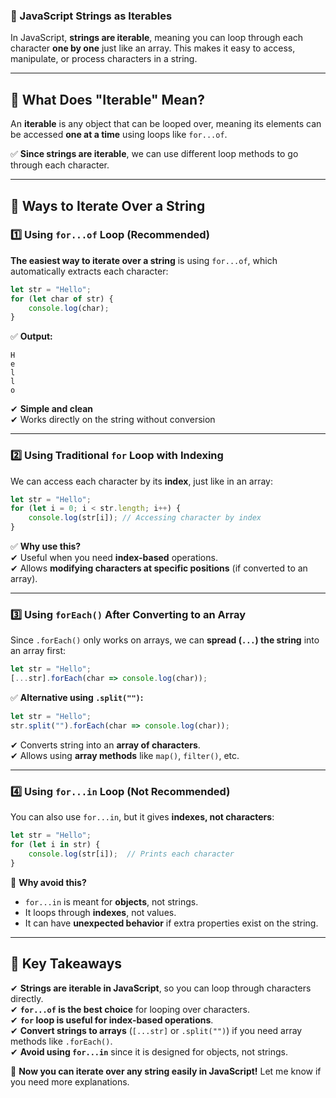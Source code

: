 ### **📌 JavaScript Strings as Iterables**  

In JavaScript, **strings are iterable**, meaning you can loop through each character **one by one** just like an array. This makes it easy to access, manipulate, or process characters in a string.  

---

## **🔹 What Does "Iterable" Mean?**  
An **iterable** is any object that can be looped over, meaning its elements can be accessed **one at a time** using loops like `for...of`.  

✅ **Since strings are iterable**, we can use different loop methods to go through each character.

---

## **🔹 Ways to Iterate Over a String**
### **1️⃣ Using `for...of` Loop (Recommended)**
**The easiest way to iterate over a string** is using `for...of`, which automatically extracts each character:  
```javascript
let str = "Hello";
for (let char of str) {
    console.log(char);
}
```
✅ **Output:**  
```
H
e
l
l
o
```
✔ **Simple and clean**  
✔ Works directly on the string without conversion  

---

### **2️⃣ Using Traditional `for` Loop with Indexing**
We can access each character by its **index**, just like in an array:  
```javascript
let str = "Hello";
for (let i = 0; i < str.length; i++) {
    console.log(str[i]); // Accessing character by index
}
```
✅ **Why use this?**  
✔ Useful when you need **index-based** operations.  
✔ Allows **modifying characters at specific positions** (if converted to an array).  

---

### **3️⃣ Using `forEach()` After Converting to an Array**
Since `.forEach()` only works on arrays, we can **spread (`...`) the string** into an array first:  
```javascript
let str = "Hello";
[...str].forEach(char => console.log(char));
```
✅ **Alternative using `.split("")`:**  
```javascript
let str = "Hello";
str.split("").forEach(char => console.log(char));
```
✔ Converts string into an **array of characters**.  
✔ Allows using **array methods** like `map()`, `filter()`, etc.  

---

### **4️⃣ Using `for...in` Loop (Not Recommended)**
You can also use `for...in`, but it gives **indexes, not characters**:  
```javascript
let str = "Hello";
for (let i in str) {
    console.log(str[i]);  // Prints each character
}
```
🚨 **Why avoid this?**  
- `for...in` is meant for **objects**, not strings.  
- It loops through **indexes**, not values.  
- It can have **unexpected behavior** if extra properties exist on the string.  

---

## **🔹 Key Takeaways**
✔ **Strings are iterable in JavaScript**, so you can loop through characters directly.  
✔ **`for...of` is the best choice** for looping over characters.  
✔ **`for` loop is useful for index-based operations**.  
✔ **Convert strings to arrays** (`[...str]` or `.split("")`) if you need array methods like `.forEach()`.  
✔ **Avoid using `for...in`** since it is designed for objects, not strings.  

🚀 **Now you can iterate over any string easily in JavaScript!** Let me know if you need more explanations.
